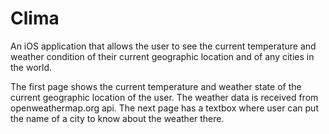 # Clima
An iOS application that allows the user to see the current temperature and weather condition of their current geographic location and of any cities in the world.

The first page shows the current temperature and weather state of the current geographic location of the user. The weather data is received from openweathermap.org api.
The next page has a textbox where user can put the name of a city to know about the weather there.
